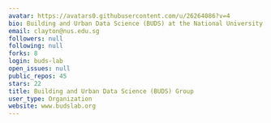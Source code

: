 ```yaml
---
avatar: https://avatars0.githubusercontent.com/u/26264086?v=4
bio: Building and Urban Data Science (BUDS) at the National University of Singapore
email: clayton@nus.edu.sg
followers: null
following: null
forks: 8
login: buds-lab
open_issues: null
public_repos: 45
stars: 22
title: Building and Urban Data Science (BUDS) Group
user_type: Organization
website: www.budslab.org
---
```

